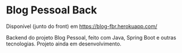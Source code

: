 # Blog Pessoal Back

Disponível (junto do front) em https://blog-fbr.herokuapp.com/

Backend do projeto Blog Pessoal, feito com Java, Spring Boot e outras tecnologias. Projeto ainda em desenvolvimento.
